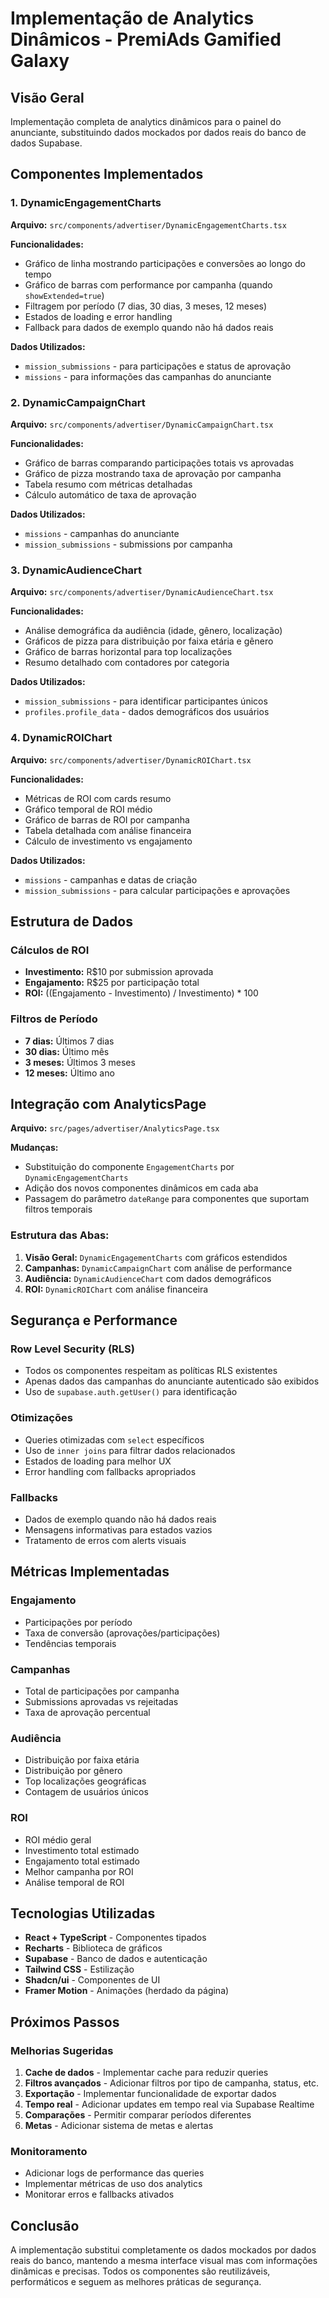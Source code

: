 # Implementação de Analytics Dinâmicos - PremiAds Gamified Galaxy

## Visão Geral

Implementação completa de analytics dinâmicos para o painel do anunciante, substituindo dados mockados por dados reais do banco de dados Supabase.

## Componentes Implementados

### 1. DynamicEngagementCharts
**Arquivo:** `src/components/advertiser/DynamicEngagementCharts.tsx`

**Funcionalidades:**
- Gráfico de linha mostrando participações e conversões ao longo do tempo
- Gráfico de barras com performance por campanha (quando `showExtended=true`)
- Filtragem por período (7 dias, 30 dias, 3 meses, 12 meses)
- Estados de loading e error handling
- Fallback para dados de exemplo quando não há dados reais

**Dados Utilizados:**
- `mission_submissions` - para participações e status de aprovação
- `missions` - para informações das campanhas do anunciante

### 2. DynamicCampaignChart
**Arquivo:** `src/components/advertiser/DynamicCampaignChart.tsx`

**Funcionalidades:**
- Gráfico de barras comparando participações totais vs aprovadas
- Gráfico de pizza mostrando taxa de aprovação por campanha
- Tabela resumo com métricas detalhadas
- Cálculo automático de taxa de aprovação

**Dados Utilizados:**
- `missions` - campanhas do anunciante
- `mission_submissions` - submissions por campanha

### 3. DynamicAudienceChart
**Arquivo:** `src/components/advertiser/DynamicAudienceChart.tsx`

**Funcionalidades:**
- Análise demográfica da audiência (idade, gênero, localização)
- Gráficos de pizza para distribuição por faixa etária e gênero
- Gráfico de barras horizontal para top localizações
- Resumo detalhado com contadores por categoria

**Dados Utilizados:**
- `mission_submissions` - para identificar participantes únicos
- `profiles.profile_data` - dados demográficos dos usuários

### 4. DynamicROIChart
**Arquivo:** `src/components/advertiser/DynamicROIChart.tsx`

**Funcionalidades:**
- Métricas de ROI com cards resumo
- Gráfico temporal de ROI médio
- Gráfico de barras de ROI por campanha
- Tabela detalhada com análise financeira
- Cálculo de investimento vs engajamento

**Dados Utilizados:**
- `missions` - campanhas e datas de criação
- `mission_submissions` - para calcular participações e aprovações

## Estrutura de Dados

### Cálculos de ROI
- **Investimento:** R$10 por submission aprovada
- **Engajamento:** R$25 por participação total
- **ROI:** ((Engajamento - Investimento) / Investimento) * 100

### Filtros de Período
- **7 dias:** Últimos 7 dias
- **30 dias:** Último mês
- **3 meses:** Últimos 3 meses
- **12 meses:** Último ano

## Integração com AnalyticsPage

**Arquivo:** `src/pages/advertiser/AnalyticsPage.tsx`

**Mudanças:**
- Substituição do componente `EngagementCharts` por `DynamicEngagementCharts`
- Adição dos novos componentes dinâmicos em cada aba
- Passagem do parâmetro `dateRange` para componentes que suportam filtros temporais

### Estrutura das Abas:
1. **Visão Geral:** `DynamicEngagementCharts` com gráficos estendidos
2. **Campanhas:** `DynamicCampaignChart` com análise de performance
3. **Audiência:** `DynamicAudienceChart` com dados demográficos
4. **ROI:** `DynamicROIChart` com análise financeira

## Segurança e Performance

### Row Level Security (RLS)
- Todos os componentes respeitam as políticas RLS existentes
- Apenas dados das campanhas do anunciante autenticado são exibidos
- Uso de `supabase.auth.getUser()` para identificação

### Otimizações
- Queries otimizadas com `select` específicos
- Uso de `inner joins` para filtrar dados relacionados
- Estados de loading para melhor UX
- Error handling com fallbacks apropriados

### Fallbacks
- Dados de exemplo quando não há dados reais
- Mensagens informativas para estados vazios
- Tratamento de erros com alerts visuais

## Métricas Implementadas

### Engajamento
- Participações por período
- Taxa de conversão (aprovações/participações)
- Tendências temporais

### Campanhas
- Total de participações por campanha
- Submissions aprovadas vs rejeitadas
- Taxa de aprovação percentual

### Audiência
- Distribuição por faixa etária
- Distribuição por gênero
- Top localizações geográficas
- Contagem de usuários únicos

### ROI
- ROI médio geral
- Investimento total estimado
- Engajamento total estimado
- Melhor campanha por ROI
- Análise temporal de ROI

## Tecnologias Utilizadas

- **React + TypeScript** - Componentes tipados
- **Recharts** - Biblioteca de gráficos
- **Supabase** - Banco de dados e autenticação
- **Tailwind CSS** - Estilização
- **Shadcn/ui** - Componentes de UI
- **Framer Motion** - Animações (herdado da página)

## Próximos Passos

### Melhorias Sugeridas
1. **Cache de dados** - Implementar cache para reduzir queries
2. **Filtros avançados** - Adicionar filtros por tipo de campanha, status, etc.
3. **Exportação** - Implementar funcionalidade de exportar dados
4. **Tempo real** - Adicionar updates em tempo real via Supabase Realtime
5. **Comparações** - Permitir comparar períodos diferentes
6. **Metas** - Adicionar sistema de metas e alertas

### Monitoramento
- Adicionar logs de performance das queries
- Implementar métricas de uso dos analytics
- Monitorar erros e fallbacks ativados

## Conclusão

A implementação substitui completamente os dados mockados por dados reais do banco, mantendo a mesma interface visual mas com informações dinâmicas e precisas. Todos os componentes são reutilizáveis, performáticos e seguem as melhores práticas de segurança. 